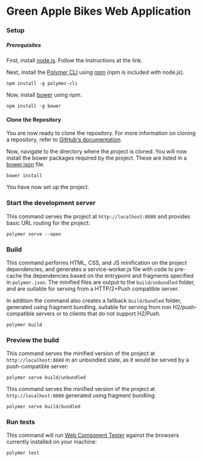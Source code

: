 # Green Apple Bikes Web Application

### Setup

##### Prerequisites
First, install [node.js](https://nodejs.org/en/). Follow the instructions at the link.

Next, install the [Polymer CLI](https://github.com/Polymer/polymer-cli) using
[npm](https://www.npmjs.com) (npm is included with node.js).

    npm install -g polymer-cli

Now, install [bower](https://bower.io/) using npm.

    npm install -g bower

#### Clone the Repository
You are now ready to clone the repository. For more information on cloning a repository, refer to [GitHub's documentation](https://help.github.com/articles/cloning-a-repository/).

Now, navigate to the directory where the project is cloned. You will now install the bower packages required by the project. These are listed in a [bower.json](https://bower.io/docs/creating-packages/#bowerjson) file.

    bower install

You have now set up the project.

### Start the development server

This command serves the project at `http://localhost:8080` and provides basic URL
routing for the project:

    polymer serve --open

### Build

This command performs HTML, CSS, and JS minification on the project
dependencies, and generates a service-worker.js file with code to pre-cache the
dependencies based on the entrypoint and fragments specified in `polymer.json`.
The minified files are output to the `build/unbundled` folder, and are suitable
for serving from a HTTP/2+Push compatible server.

In addition the command also creates a fallback `build/bundled` folder,
generated using fragment bundling, suitable for serving from non
H2/push-compatible servers or to clients that do not support H2/Push.

    polymer build

### Preview the build

This command serves the minified version of the project at `http://localhost:8080`
in an unbundled state, as it would be served by a push-compatible server:

    polymer serve build/unbundled

This command serves the minified version of the project at `http://localhost:8080`
generated using fragment bundling:

    polymer serve build/bundled

### Run tests

This command will run [Web Component Tester](https://github.com/Polymer/web-component-tester)
against the browsers currently installed on your machine:

    polymer test
